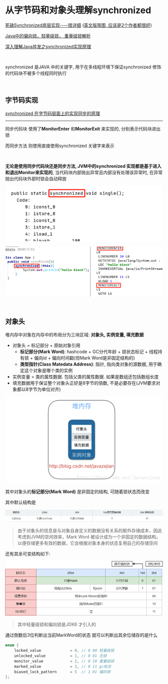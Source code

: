 # 从字节码和对象头理解synchronized

[死磕Synchronized底层实现----很详细](https://github.com/farmerjohngit/myblog/issues/12)  ([英文版带图, 应该是2个作者都很好](https://www.fatalerrors.org/a/analysis-of-synchronized-jvm-source-code-and-the-significance-of-chatting-lock.html))

[Java中的偏向锁，轻量级锁， 重量级锁解析](https://blog.csdn.net/lengxiao1993/article/details/81568130)

[深入理解Java并发之synchronized实现原理](https://blog.csdn.net/javazejian/article/details/72828483)

​		

synchronized 是JAVA 中的关键字, 用于在多线程环境下保证synchronized 修饰的代码块不被多个线程同时执行

​			

## 字节码实现

[synchronized 在字节码层面上的实现同步的原理](https://blog.csdn.net/qq_41174684/article/details/90442798)

---

同步代码块 使用了**MonitorEnter** 和**MonitorExit** 来实现的, 分别表示代码块进出锁

而同步方法 则使用直接使用synchronized 关键字来表示

​		

**无论是使用同步代码块还是同步方法, JVM中的synchronized 实现都是基于进入和退出Monitor来实现的**, 当代码块内部抛出异常且内部没有处理该异常时, 在异常抛出代码块外部时锁会自动释放

![synchronized置于方法上的字节码](%E4%BB%8E%E5%AD%97%E8%8A%82%E7%A0%81%E5%92%8C%E5%AF%B9%E8%B1%A1%E5%A4%B4%E7%90%86%E8%A7%A3synchronized.assets/image-20201108222406264.png)



![synchronized置于代码块的字节码](%E4%BB%8E%E5%AD%97%E8%8A%82%E7%A0%81%E5%92%8C%E5%AF%B9%E8%B1%A1%E5%A4%B4%E7%90%86%E8%A7%A3synchronized.assets/image-20200312091325362.png)

​		

## 对象头

堆内存中对象在内存中的布局分为三块区域: **对象头, 实例变量, 填充数据**

*   对象头 = 标记部分 + 原始对象引用
    *   **标记部分(Mark Word)**: hashcode + GC分代年龄 + 锁状态标记 + 线程持有锁 + 偏向id + 偏向时间戳(但Mark Word是非固定结构的)
    *   **类型指针(Class Matedata Address)**: 指针, 指向类对象的源数据, 用于确定这个对象是哪个类的实例
*   实例变量 = 类的属性数据. 包括父类的属性数据. 如果是数组还包括数组长度
*   填充数据用于保证整个对象头正好是8字节的倍数, 不是必要存在(JVM要求对象都以8字节为单位对齐)

![堆内存中的对象结构](%E4%BB%8E%E5%AD%97%E8%8A%82%E7%A0%81%E5%92%8C%E5%AF%B9%E8%B1%A1%E5%A4%B4%E7%90%86%E8%A7%A3synchronized.assets/20170603163237166.png)



其中对象头的**标记部分(Mark Word)** 是非固定的结构, 可随着锁状态而改变

其中默认结构是

![MarkWord默认结构](%E4%BB%8E%E5%AD%97%E8%8A%82%E7%A0%81%E5%92%8C%E5%AF%B9%E8%B1%A1%E5%A4%B4%E7%90%86%E8%A7%A3synchronized.assets/image-20200312141845538.png)

>   由于对象头的信息是与对象自身定义的数据没有关系的额外存储成本，因此考虑到JVM的空间效率，Mark Word 被设计成为一个非固定的数据结构，以便存储更多有效的数据，它会根据对象本身的状态复用自己的存储空间

还有其余可变结构如下:

![MarkWord](%E4%BB%8E%E5%AD%97%E8%8A%82%E7%A0%81%E5%92%8C%E5%AF%B9%E8%B1%A1%E5%A4%B4%E7%90%86%E8%A7%A3synchronized.assets/%E5%AF%B9%E8%B1%A1%E5%A4%B4.png)

>   其中轻量级锁和偏向锁是JDK6 才引入的

通过倒数后3位判断出当前MarkWord的状态 就可以判断出其余位储存的是什么

```java
enum {  
    locked_value             = 0, // 0 00 轻量级锁
    unlocked_value           = 1, // 0 01 无锁
    monitor_value            = 2, // 0 10 重量级锁
    marked_value             = 3, // 0 11 gc标志
    biased_lock_pattern      = 5  // 1 01 偏向锁
};
```

